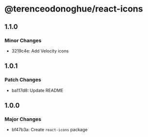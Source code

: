 # @terenceodonoghue/react-icons

## 1.1.0

### Minor Changes

- 3219c4e: Add Velocity icons

## 1.0.1

### Patch Changes

- ba117d8: Update README

## 1.0.0

### Major Changes

- bf47b3a: Create `react-icons` package
